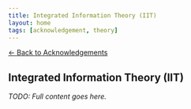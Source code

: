 ```yaml
---
title: Integrated Information Theory (IIT)
layout: home
tags: [acknowledgement, theory]
---
```


[← Back to Acknowledgements](../../acknowledgements)

## Integrated Information Theory (IIT)

_TODO: Full content goes here._
